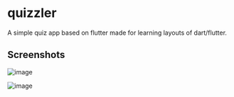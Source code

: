 # quizzler

A simple quiz app based on flutter made for learning layouts of dart/flutter.

## Screenshots 

![image](https://github.com/AdityaGautam05/Quizzler/assets/45597365/2848b7d3-be81-4df3-803b-44aa4c110a9e)

![image](https://github.com/AdityaGautam05/Quizzler/assets/45597365/6a8d3949-9cc2-4eee-8dd0-667e767b9f13)

